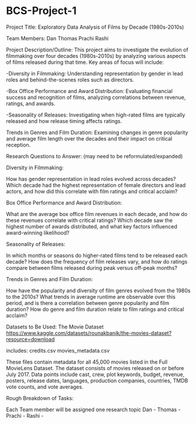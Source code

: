# BCS-Project-1

Project Title:
Exploratory Data Analysis of Films by Decade (1980s-2010s)



Team Members:
Dan
Thomas
Prachi
Rashi



Project Description/Outline:
This project aims to investigate the evolution of filmmaking over four decades (1980s-2010s) by analyzing various aspects of films released during that time. Key areas of focus will include:


-Diversity in Filmmaking: Understanding representation by gender in lead roles and behind-the-scenes roles such as directors.


-Box Office Performance and Award Distribution: Evaluating financial success and recognition of films, analyzing correlations between revenue, ratings, and awards.


-Seasonality of Releases: Investigating when high-rated films are typically released and how release timing affects ratings.


Trends in Genres and Film Duration: Examining changes in genre popularity and average film length over the decades and their impact on critical reception.



Research Questions to Answer:
(may need to be reformulated/expanded)


Diversity in Filmmaking:

How has gender representation in lead roles evolved across decades?
Which decade had the highest representation of female directors and lead actors, and how did this correlate with film ratings and critical acclaim?


Box Office Performance and Award Distribution:

What are the average box office film revenues in each decade, and how do these revenues correlate with critical ratings?
Which decade saw the highest number of awards distributed, and what key factors influenced award-winning likelihood?


Seasonality of Releases:

In which months or seasons do higher-rated films tend to be released each decade?
How does the frequency of film releases vary, and how do ratings compare between films released during peak versus off-peak months?


Trends in Genres and Film Duration:

How have the popularity and diversity of film genres evolved from the 1980s to the 2010s?
What trends in average runtime are observable over this period, and is there a correlation between genre popularity and film duration?
How do genre and film duration relate to film ratings and critical acclaim?



Datasets to Be Used:
The Movie Dataset
https://www.kaggle.com/datasets/rounakbanik/the-movies-dataset?resource=download

includes:
credits.csv
movies_metadata.csv

These files contain metadata for all 45,000 movies listed in the Full MovieLens Dataset. The dataset consists of movies released on or before July 2017. Data points include cast, crew, plot keywords, budget, revenue, posters, release dates, languages, production companies, countries, TMDB vote counts, and vote averages.



Rough Breakdown of Tasks:

Each Team member will be assigned one research topic
Dan - 
Thomas - 
Prachi - 
Rashi -
